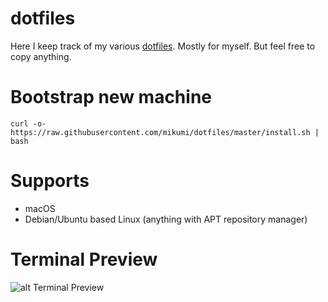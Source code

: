 # dotfiles

Here I keep track of my various [dotfiles](https://dotfiles.github.io). Mostly for myself. But feel free to copy anything.

# Bootstrap new machine

```
curl -o- https://raw.githubusercontent.com/mikumi/dotfiles/master/install.sh | bash
```


# Supports

- macOS
- Debian/Ubuntu based Linux (anything with APT repository manager)

# Terminal Preview

![alt Terminal Preview](https://image.ibb.co/g9Qcva/terminal.png)
